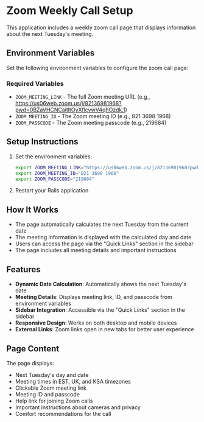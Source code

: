 # Zoom Weekly Call Setup

This application includes a weekly zoom call page that displays information about the next Tuesday's meeting.

## Environment Variables

Set the following environment variables to configure the zoom call page:

### Required Variables
- `ZOOM_MEETING_LINK` - The full Zoom meeting URL (e.g., https://us06web.zoom.us/j/82136981968?pwd=0BZaVHCNCaitltOyXflcvwV4qhOzdk.1)
- `ZOOM_MEETING_ID` - The Zoom meeting ID (e.g., 821 3698 1968)
- `ZOOM_PASSCODE` - The Zoom meeting passcode (e.g., 219684)

## Setup Instructions

1. Set the environment variables:
   ```bash
   export ZOOM_MEETING_LINK="https://us06web.zoom.us/j/82136981968?pwd=0BZaVHCNCaitltOyXflcvwV4qhOzdk.1"
   export ZOOM_MEETING_ID="821 3698 1968"
   export ZOOM_PASSCODE="219684"
   ```

2. Restart your Rails application

## How It Works

- The page automatically calculates the next Tuesday from the current date
- The meeting information is displayed with the calculated day and date
- Users can access the page via the "Quick Links" section in the sidebar
- The page includes all meeting details and important instructions

## Features

- **Dynamic Date Calculation**: Automatically shows the next Tuesday's date
- **Meeting Details**: Displays meeting link, ID, and passcode from environment variables
- **Sidebar Integration**: Accessible via the "Quick Links" section in the sidebar
- **Responsive Design**: Works on both desktop and mobile devices
- **External Links**: Zoom links open in new tabs for better user experience

## Page Content

The page displays:
- Next Tuesday's day and date
- Meeting times in EST, UK, and KSA timezones
- Clickable Zoom meeting link
- Meeting ID and passcode
- Help link for joining Zoom calls
- Important instructions about cameras and privacy
- Comfort recommendations for the call
